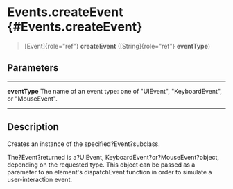 Events.createEvent {#Events.createEvent}
==================

> [Event]{role="ref"} **createEvent** ([String]{role="ref"}
> **eventType**)

Parameters
----------

  --------------- -----------------------------------------------------------
  **eventType**   The name of an event type: one of \"UIEvent\",
                  \"KeyboardEvent\", or \"MouseEvent\".
  --------------- -----------------------------------------------------------

Description
-----------

Creates an instance of the specified?Event?subclass.

The?Event?returned is a?UIEvent, KeyboardEvent?or?MouseEvent?object,
depending on the requested type. This object can be passed as a
parameter to an element\'s dispatchEvent function in order to simulate a
user-interaction event.
